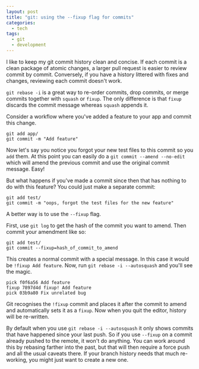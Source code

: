 ```yaml
---
layout: post
title: "git: using the --fixup flag for commits"
categories:
  - tech
tags:
  - git
  - development
---
```


I like to keep my git commit history clean and concise. If each commit is a clean package of atomic changes, a larger pull request is easier to review commit by commit. Conversely, if you have a history littered with fixes and changes, reviewing each commit doesn't work.

`git rebase -i` is a great way to re-order commits, drop commits, or merge commits together with `squash` or `fixup`. The only difference is that `fixup` discards the commit message whereas `squash` appends it.

Consider a workflow where you've added a feature to your app and commit this change.

```shell
git add app/
git commit -m "Add feature"
```

Now let's say you notice you forgot your new test files to this commit so you `add` them. At this point you can easily do a `git commit --amend --no-edit` which will amend the previous commit and use the original commit message. Easy!

But what happens if you've made a commit since then that has nothing to do with this feature? You could just make a separate commit:

```shell
git add test/
git commit -m "oops, forgot the test files for the new feature"
```

A better way is to use the `--fixup` flag.

First, use `git log` to get the hash of the commit you want to amend. Then commit your amendment like so:

```shell
git add test/
git commit --fixup=hash_of_commit_to_amend
```

This creates a normal commit with a special message. In this case it would be `!fixup Add feature`. Now, run `git rebase -i --autosquash` and you'll see the magic.

```
pick f0f6a56 Add feature
fixup 7897d4d fixup! Add feature
pick 03b9a80 Fix unrelated bug
 ```

Git recognises the `!fixup` commit and places it after the commit to amend and automatically sets it as a `fixup`. Now when you quit the editor, history will be re-written.

By default when you use `git rebase -i --autosquash` it only shows commits that have happened since your last push. So if you use `--fixup` on a commit already pushed to the remote, it won't do anything. You can work around this by rebasing farther into the past, but that will then require a force push and all the usual caveats there. If your branch history needs that much re-working, you might just want to create a new one.
